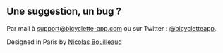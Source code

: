 ## Une suggestion, un bug ?

Par mail à [support@bicyclette-app.com](mailto:support@bicyclette-app.com) ou sur Twitter&nbsp;: [@bicycletteapp](http://twitter.com/bicycletteapp).

Designed in Paris by [Nicolas Bouilleaud](http://bou.io)
